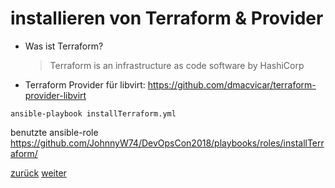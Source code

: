 installieren von Terraform & Provider
===

* Was ist Terraform?

  > Terraform is an infrastructure as code software by HashiCorp

* Terraform Provider für libvirt: https://github.com/dmacvicar/terraform-provider-libvirt

```ansible-playbook installTerraform.yml```

benutzte ansible-role https://github.com/JohnnyW74/DevOpsCon2018/playbooks/roles/installTerraform/

[zurück](https://github.com/JohnnyW74/DevOpsCon2018/blob/master/doc/05-download-node-image.md) [weiter](https://github.com/JohnnyW74/DevOpsCon2018/blob/master/doc/07-create-single-node.md)

